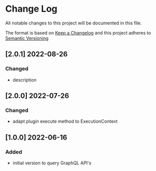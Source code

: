 # Change Log

All notable changes to this project will be documented in this file.

The format is based on [Keep a Changelog](http://keepachangelog.com/) and this project adheres to [Semantic Versioning](https://semver.org/)

## [2.0.1] 2022-08-26

### Changed

- description

## [2.0.0] 2022-07-26

### Changed

- adapt plugin execute method to ExecutionContext 

## [1.0.0] 2022-06-16

### Added

- initial version to query GraphQL API's

